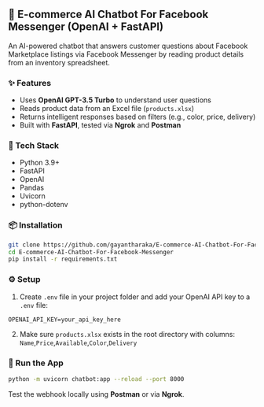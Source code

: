 ## 🛒 E-commerce AI Chatbot For Facebook Messenger (OpenAI + FastAPI)

An AI-powered chatbot that answers customer questions about Facebook Marketplace listings via Facebook Messenger by reading product details from an inventory spreadsheet.

### ✨ Features
- Uses **OpenAI GPT-3.5 Turbo** to understand user questions  
- Reads product data from an Excel file (`products.xlsx`)  
- Returns intelligent responses based on filters (e.g., color, price, delivery)  
- Built with **FastAPI**, tested via **Ngrok** and **Postman**

### 🧰 Tech Stack
- Python 3.9+  
- FastAPI  
- OpenAI  
- Pandas  
- Uvicorn  
- python-dotenv  

### 📦 Installation

```bash
git clone https://github.com/gayantharaka/E-commerce-AI-Chatbot-For-Facebook-Messenger.git
cd E-commerce-AI-Chatbot-For-Facebook-Messenger
pip install -r requirements.txt
```

### ⚙️ Setup
1. Create `.env` file in your project folder and add your OpenAI API key to a `.env` file:

```
OPENAI_API_KEY=your_api_key_here
```

2. Make sure `products.xlsx` exists in the root directory with columns:  
`Name`,`Price`,`Available`,`Color`,`Delivery`

### 🚀 Run the App

```bash
python -m uvicorn chatbot:app --reload --port 8000
```

Test the webhook locally using **Postman** or via **Ngrok**.